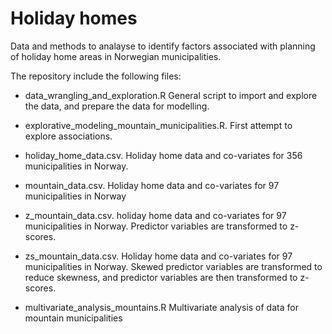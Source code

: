# Holiday homes
Data and methods to analayse to identify factors associated with planning of holiday home areas in Norwegian municipalities. 

The repository include the following files: 

- data_wrangling_and_exploration.R General script to import and explore the data, and prepare the data for modelling. 

- explorative_modeling_mountain_municipalities.R. First attempt to explore associations.

- holiday_home_data.csv. Holiday home data and co-variates for 356 municipalities in Norway.

- mountain_data.csv. Holiday home data and co-variates for 97 municipalities in Norway

- z_mountain_data.csv. holiday home data and co-variates for 97 municipalities in Norway. Predictor variables are transformed to z-scores.

- zs_mountain_data.csv. Holiday home data and co-variates for 97 municipalities in Norway. Skewed predictor variables are transformed to reduce skewness, and predictor variables are then transformed to z-scores.

- multivariate_analysis_mountains.R Multivariate analysis of data for mountain municipalities
